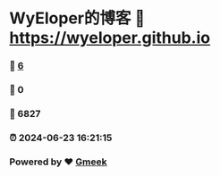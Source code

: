 # WyEloper的博客 :link: https://wyeloper.github.io 
### :page_facing_up: [6](https://wyeloper.github.io/tag.html) 
### :speech_balloon: 0 
### :hibiscus: 6827 
### :alarm_clock: 2024-06-23 16:21:15 
### Powered by :heart: [Gmeek](https://github.com/Meekdai/Gmeek)
